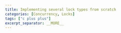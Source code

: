 ```yaml
---
title: Implementing several lock types from scratch
categories: [Concurrency, Locks]
tags: ["c plus plus"]
excerpt_separator: __MORE__
---
```


